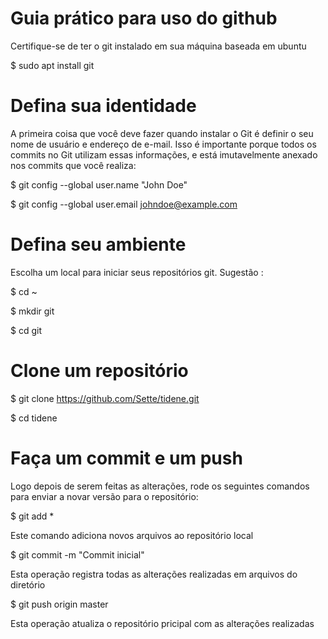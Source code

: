 # Guia prático para uso do github

Certifique-se de ter o git instalado em sua máquina baseada em ubuntu

$ sudo apt install git

# Defina sua identidade

A primeira coisa que você deve fazer quando instalar o Git é definir o seu nome de usuário e endereço de e-mail. Isso é importante porque todos os commits no Git utilizam essas informações, e está imutavelmente anexado nos commits que você realiza:

$ git config --global user.name "John Doe"

$ git config --global user.email johndoe@example.com

# Defina seu ambiente

Escolha um local para iniciar seus repositórios git. Sugestão :

$ cd ~

$ mkdir git

$ cd git

# Clone um repositório

$ git clone https://github.com/Sette/tidene.git

$ cd tidene

# Faça um commit e um push

Logo depois de serem feitas as alterações, rode os seguintes comandos para enviar a novar versão para o repositório:

$ git add *

Este comando adiciona novos arquivos ao repositório local

$ git commit -m "Commit inicial"

Esta operação registra todas as alterações realizadas em arquivos do diretório

$ git push origin master 

Esta operação atualiza o repositório pricipal com as alterações realizadas

